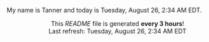 My name is Tanner and today is Tuesday, August 26, 2:34 AM EDT.

<p align="center">This <i>README</i> file is generated <b>every 3 hours</b>!</br>Last refresh: Tuesday, August 26, 2:34 AM EDT<br /></p>
